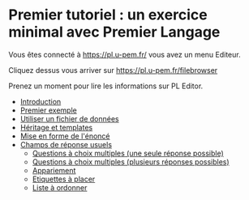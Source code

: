 # Premier tutoriel : un exercice minimal avec Premier Langage



Vous êtes connecté à https://pl.u-pem.fr/ vous avez un menu Editeur. 

Cliquez dessus vous arriver sur https://pl.u-pem.fr/filebrowser 

Prenez un moment pour lire les informations sur PL Editor. 

* [Introduction](intro_tutoriel.md)
* [Premier exemple](premier_exemple.md)
* [Utiliser un fichier de données](fichier_externe.md)
* [Héritage et templates](heritage.md)
* [Mise en forme de l'énoncé](forme_enonce.md)
* [Champs de réponse usuels]()
    * [Questions à choix multiples (une seule réponse possible)](radio.md)
    * [Questions à choix multiples (plusieurs réponses possibles)](checkbox.md)
    * [Appariement](matchlist.md)
    * [Etiquettes à placer](dragdrop.md)
    * [Liste à ordonner](sortlist.md)

